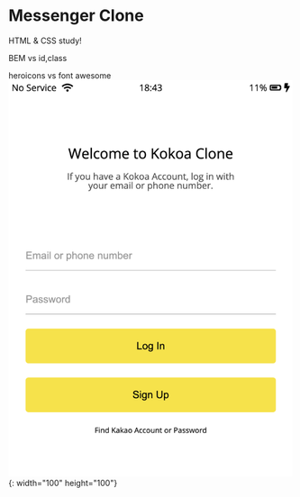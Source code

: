 # Messenger Clone

HTML & CSS study!

BEM vs id,class

heroicons vs font awesome
![index.html](result.img/index.png){: width="100" height="100"}
